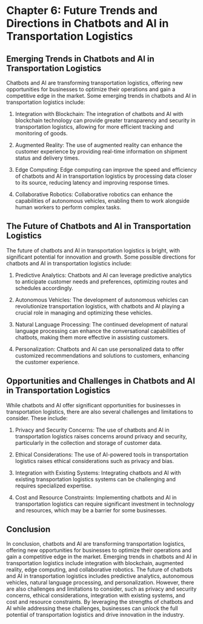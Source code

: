 Chapter 6: Future Trends and Directions in Chatbots and AI in Transportation Logistics
======================================================================================

Emerging Trends in Chatbots and AI in Transportation Logistics
--------------------------------------------------------------

Chatbots and AI are transforming transportation logistics, offering new opportunities for businesses to optimize their operations and gain a competitive edge in the market. Some emerging trends in chatbots and AI in transportation logistics include:

1. Integration with Blockchain: The integration of chatbots and AI with blockchain technology can provide greater transparency and security in transportation logistics, allowing for more efficient tracking and monitoring of goods.

2. Augmented Reality: The use of augmented reality can enhance the customer experience by providing real-time information on shipment status and delivery times.

3. Edge Computing: Edge computing can improve the speed and efficiency of chatbots and AI in transportation logistics by processing data closer to its source, reducing latency and improving response times.

4. Collaborative Robotics: Collaborative robotics can enhance the capabilities of autonomous vehicles, enabling them to work alongside human workers to perform complex tasks.

The Future of Chatbots and AI in Transportation Logistics
---------------------------------------------------------

The future of chatbots and AI in transportation logistics is bright, with significant potential for innovation and growth. Some possible directions for chatbots and AI in transportation logistics include:

1. Predictive Analytics: Chatbots and AI can leverage predictive analytics to anticipate customer needs and preferences, optimizing routes and schedules accordingly.

2. Autonomous Vehicles: The development of autonomous vehicles can revolutionize transportation logistics, with chatbots and AI playing a crucial role in managing and optimizing these vehicles.

3. Natural Language Processing: The continued development of natural language processing can enhance the conversational capabilities of chatbots, making them more effective in assisting customers.

4. Personalization: Chatbots and AI can use personalized data to offer customized recommendations and solutions to customers, enhancing the customer experience.

Opportunities and Challenges in Chatbots and AI in Transportation Logistics
---------------------------------------------------------------------------

While chatbots and AI offer significant opportunities for businesses in transportation logistics, there are also several challenges and limitations to consider. These include:

1. Privacy and Security Concerns: The use of chatbots and AI in transportation logistics raises concerns around privacy and security, particularly in the collection and storage of customer data.

2. Ethical Considerations: The use of AI-powered tools in transportation logistics raises ethical considerations such as privacy and bias.

3. Integration with Existing Systems: Integrating chatbots and AI with existing transportation logistics systems can be challenging and requires specialized expertise.

4. Cost and Resource Constraints: Implementing chatbots and AI in transportation logistics can require significant investment in technology and resources, which may be a barrier for some businesses.

Conclusion
----------

In conclusion, chatbots and AI are transforming transportation logistics, offering new opportunities for businesses to optimize their operations and gain a competitive edge in the market. Emerging trends in chatbots and AI in transportation logistics include integration with blockchain, augmented reality, edge computing, and collaborative robotics. The future of chatbots and AI in transportation logistics includes predictive analytics, autonomous vehicles, natural language processing, and personalization. However, there are also challenges and limitations to consider, such as privacy and security concerns, ethical considerations, integration with existing systems, and cost and resource constraints. By leveraging the strengths of chatbots and AI while addressing these challenges, businesses can unlock the full potential of transportation logistics and drive innovation in the industry.

